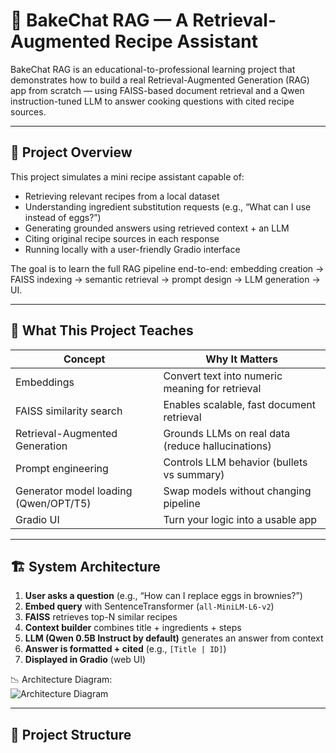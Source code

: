 # 🍞 BakeChat RAG — A Retrieval-Augmented Recipe Assistant

BakeChat RAG is an educational-to-professional learning project that demonstrates how to build a real Retrieval-Augmented Generation (RAG) app from scratch — using FAISS-based document retrieval and a Qwen instruction-tuned LLM to answer cooking questions with cited recipe sources.

---

## 📌 Project Overview

This project simulates a mini recipe assistant capable of:
- Retrieving relevant recipes from a local dataset
- Understanding ingredient substitution requests (e.g., “What can I use instead of eggs?”)
- Generating grounded answers using retrieved context + an LLM
- Citing original recipe sources in each response
- Running locally with a user-friendly Gradio interface

The goal is to learn the full RAG pipeline end-to-end:
embedding creation → FAISS indexing → semantic retrieval → prompt design → LLM generation → UI.

---

## 🎯 What This Project Teaches

| Concept | Why It Matters |
|--------|----------------|
| Embeddings | Convert text into numeric meaning for retrieval |
| FAISS similarity search | Enables scalable, fast document retrieval |
| Retrieval-Augmented Generation | Grounds LLMs on real data (reduce hallucinations) |
| Prompt engineering | Controls LLM behavior (bullets vs summary) |
| Generator model loading (Qwen/OPT/T5) | Swap models without changing pipeline |
| Gradio UI | Turn your logic into a usable app |

---

## 🏗️ System Architecture

1. **User asks a question** (e.g., “How can I replace eggs in brownies?”)  
2. **Embed query** with SentenceTransformer (`all-MiniLM-L6-v2`)  
3. **FAISS** retrieves top-N similar recipes  
4. **Context builder** combines title + ingredients + steps  
5. **LLM (Qwen 0.5B Instruct by default)** generates an answer from context  
6. **Answer is formatted + cited** (e.g., `[Title | ID]`)  
7. **Displayed in Gradio** (web UI)

📉 Architecture Diagram:  
![Architecture Diagram](assets/architecture.png)

---

## 📂 Project Structure

